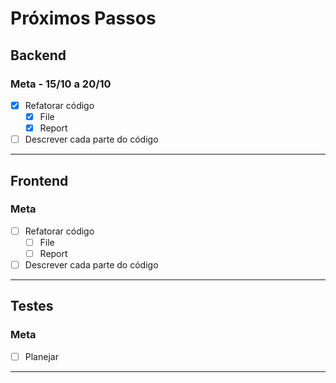 # Próximos Passos

## Backend
### Meta - 15/10 a 20/10
* [x] Refatorar código
    - [x] File
    - [x] Report
* [ ] Descrever cada parte do código

---

## Frontend
### Meta
* [ ] Refatorar código
    - [ ] File
    - [ ] Report
* [ ] Descrever cada parte do código

---

## Testes
### Meta
* [ ] Planejar

---
